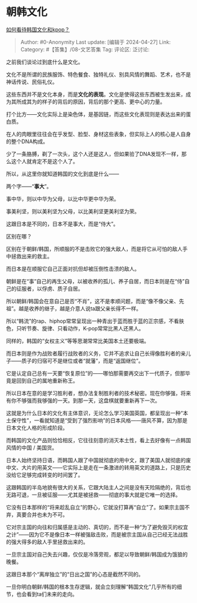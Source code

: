 # 朝韩文化
[如何看待韩国文化和kpop？](https://www.zhihu.com/question/654223550/answer/3480722167)

> Author: #0-Anonymity
> Last update: [编辑于 2024-04-27]
> Link:
> Category: #【答集】/08-文艺答集 
> Tag: 
> 评论区:
> 泛讨论:

之前我们谈论过到底什么是文化。

文化不是所谓的民族服饰、特色餐食、独特礼仪、别具风情的舞蹈、艺术，也不是神话传说、民俗礼仪。

这些东西并不是文化本身，而是**文化的表现**。文化是使得这些东西被生发出来，成为其所成其为的样子的背后的原因，背后的那个更高、更中心的力量。

打个比方——文化实际上是染色体，是基因链，而这些文化表现则是表达出来的蛋白质。

在人的肉眼里往往会在乎发型、脸型、身材这些表象，但实际上人的核心是人自身的整个DNA构成。

少了一条胳膊，剃了一次头，这个人还是这人，但如果验了DNA发现不一样，那么这个人就肯定不是这个人了。

所以，从这里你就知道韩国的文化到底是什么——

两个字——“**事大**”。

事中华，则以中华为父母，以比中华更中华为荣。

事美利坚，则以美利坚为父母，以比美利坚更美利坚为荣。

这跟日本是不同的，日本不是事大，而是“侍大”。

区别在哪？

区别在于朝鲜/韩国，所顺服的不是击败它的强大敌人，而是将它从可怕的敌人手中拯救出来的救主。

而日本是在顺服它自己正面对抗但却被压倒性击溃的敌人。

朝鲜是在“事”自己的再生父母，以被收养的孤儿、养子自居，而日本则是在“侍”自己的征服者，以俘虏、质子自居。

所以朝鲜/韩国会在意自己是否“不肖”，这不是孝顺问题，而是“像不像父亲、先祖”。越是收养的继子，越是介意人说ta跟父亲长得不一样。

所以“韩流”的rap、hiphop常常呈现出一种青出于蓝而胜于蓝的正宗感，不看肤色，只听节奏、旋律、只看动作，K-pop常常比黑人还黑人。

同样的，韩国的“女权主义”等等思潮常常比美国本土还要极端。

而日本则是作为战败者履行战败者的义务，它并不追求让自己长得像胜利者的亲儿子——质子的归宿可不是继位或者“就藩”，而是“返国继位”。

它是认定自己总有一天要“恢复原位”的——哪怕那需要再交出下一代质子，但那毕竟是回到自己的属地重新称王。

所以日本在意的是学习胜利者，想办法复制胜利者的技术秘密。现在你够强，将来有你不够强而我够强的一天。到那一天，这盘棋就要重新再下一次。

这就是为什么日本的文化有主体意识，无论怎么学习美国英国，都呈现出一种“本土保守性”，一看就知道是“受到了强烈影响”的日本风格——唐风不算，因为那是日本文化人格的形成阶段。

而韩国的文化产品则恰恰相反，它往往刻意的消灭本土性，看上去好像有一点韩国风情的中国 / 美国货。

日本人始终坚持日语，而韩国人跟了中国就彻底的用中文，跟了美国人就彻底的废中文、大片的用英文——它实际上是走在一条激进的转用英文的道路上，只是历史没给它足够完成转变的时间罢了。

这跟韩国的半岛地貌有很大的关系，它跟大陆主人之间是没有天险隔绝的，背后也无路可退，一旦被征服——尤其是被拯救——彻底的事大就是它唯一的选择。

它没有日本那样的“将来趁乱自立”的野心，它就没打算再“自立”了。如果宗主国不弃，真要合并也未为不可。

它对宗主国的向往和归属感是主动的、真切的，而不是一种“为了避免毁灭的权宜之计”——因为它不是像日本一样被强敌击败，而是被宗主国从自己已经无法战胜的强大得多的敌人手里拯救出来的。

一旦宗主国对自己失去兴趣，仅仅是冷落旁观，都足以导致朝鲜/韩国成为饿狼的晚餐。

这跟日本那个“离岸独立”的“日出之国”的心态是截然不同的。

一旦你明白朝鲜/韩国的根本生存逻辑，就会立刻理解“韩国文化”几乎所有的细节，也会看到ta们未来的走向。